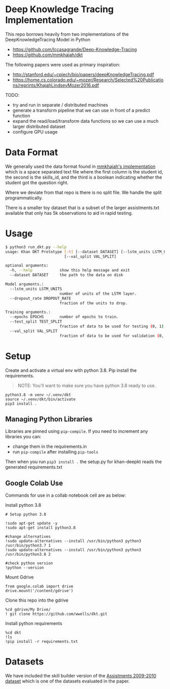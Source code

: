 # Deep Knowledge Tracing Implementation

This repo borrows heavily from two implementations of the DeepKnowledgeTracing Model in Python
* https://github.com/lccasagrande/Deep-Knowledge-Tracing
* https://github.com/mmkhajah/dkt

The following papers were used as primary inspiration:

* http://stanford.edu/~cpiech/bio/papers/deepKnowledgeTracing.pdf
* https://home.cs.colorado.edu/~mozer/Research/Selected%20Publications/reprints/KhajahLindseyMozer2016.pdf


TODO:
* try and run in separate / distributed machines
* generate a transform pipeline that we can use in front of a predict function
* expand the read/load/transform data functions so we can use a much larger distributed dataset
* configure GPU usage

# Data Format

We generally used the data format found in [mmkhajah's implementation](https://github.com/mmkhajah/dkt) which is a space separated text file
where the first column is the student id, the second is the skills_id, and the third is a boolean indicating whether the student got the question right.

Where we deviate from that repo is there is no split file.   We handle the split programmatically.

There is a smaller toy dataset that is a subset of the larger assistments.txt available that only has 5k observations to aid in rapid testing.

# Usage

```sh
$ python3 run_dkt.py --help
usage: Khan DKT Prototype [-h] [--dataset DATASET] [--lstm_units LSTM_UNITS] [--dropout_rate DROPOUT_RATE] [--epochs EPOCHS] [--test_split TEST_SPLIT]
                          [--val_split VAL_SPLIT]

optional arguments:
  -h, --help            show this help message and exit
  --dataset DATASET     the path to the data on disk

Model arguments.:
  --lstm_units LSTM_UNITS
                        number of units of the LSTM layer.
  --dropout_rate DROPOUT_RATE
                        fraction of the units to drop.

Training arguments.:
  --epochs EPOCHS       number of epochs to train.
  --test_split TEST_SPLIT
                        fraction of data to be used for testing (0, 1).
  --val_split VAL_SPLIT
                        fraction of data to be used for validation (0, 1).
```
# Setup

Create and activate a virtual env with python 3.8.   Pip install the requirements.

> NOTE:   You'll want to make sure you have python 3.8 ready to use.

```
python3.8 -m venv ~/.venv/dkt
source ~/.venv/dkt/bin/activate
pip3 install .
```

## Managing Python Libraries

Libraries are pinned using `pip-compile`.   If you need to increment any libraries you can:
* change them in the requirements.in
* run `pip-compile` after installing `pip-tools`

Then when you run `pip3 install .` the setup.py for khan-deepkt reads the generated requirements.txt

## Google Colab Use

Commands for use in a collab notebook cell are as below:

Install python 3.8
```
# Setup python 3.8

!sudo apt-get update -y
!sudo apt-get install python3.8

#change alternatives
!sudo update-alternatives --install /usr/bin/python3 python3 /usr/bin/python3.7 1
!sudo update-alternatives --install /usr/bin/python3 python3 /usr/bin/python3.8 2

#check python version
!python --version
```

Mount Gdrive
```
from google.colab import drive
drive.mount('/content/gdrive')
```

Clone this repo into the gdrive
```
%cd gdrive/My Drive/
! git clone https://github.com/wwells/dkt.git
```

Install python requirements
```
%cd dkt
!ls
!pip install -r requirements.txt
```

# Datasets

We have included the skill builder version of the [Assistments 2009-2010 dataset](https://sites.google.com/site/assistmentsdata/home/assistment-2009-2010-data/skill-builder-data-2009-2010) which is one of the datasets evaluated in the paper.